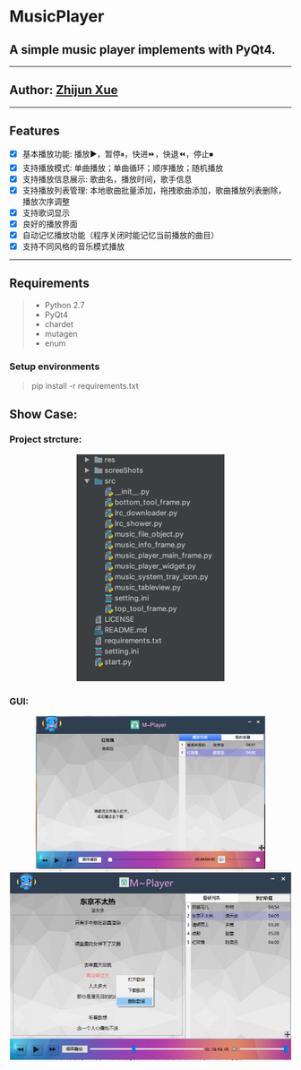 # MusicPlayer

## A simple music player implements with PyQt4.
---
## Author: [Zhijun Xue](https://github.com/wonderfulxue)
---
## Features
- [x] 基本播放功能: 播放▶️，暂停⏸，快进⏩，快退⏪，停止⏹
- [x] 支持播放模式: 单曲播放；单曲循环；顺序播放；随机播放
- [x] 支持播放信息展示: 歌曲名，播放时间，歌手信息
- [x] 支持播放列表管理: 本地歌曲批量添加，拖拽歌曲添加，歌曲播放列表删除，播放次序调整
- [x] 支持歌词显示
- [x] 良好的播放界面  
- [x] 自动记忆播放功能（程序关闭时能记忆当前播放的曲目）
- [x] 支持不同风格的音乐模式播放

---

## Requirements
> - Python 2.7
> - PyQt4
> - chardet
> - mutagen
> - enum

### Setup environments
 > pip install -r requirements.txt

## Show Case:

### Project strcture:

<div align="center"><img src="./screenShots/structure.png" style="zoom: 50%"></div>



### GUI:

<div align="center"><img src="./ScreenShots/GUI.png" style="zoom: 40%"></div>



<div align="center"><img src="./ScreenShots/showcase.png" style="zoom: 80%"></div>

